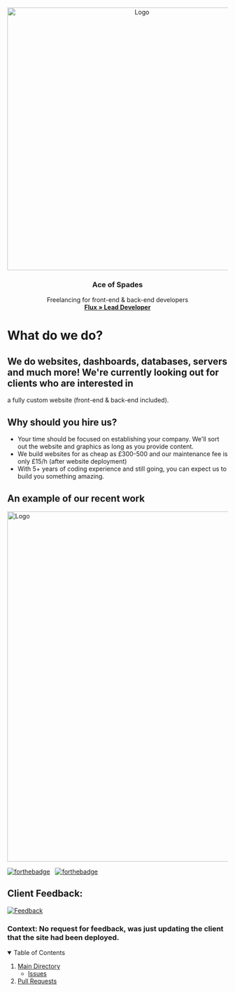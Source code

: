 <!-- PROJECT LOGO -->
<br />
<p align="center">
  <a href="https://github.com/Ace-Spades/Client-Work/discussions">
    <img src="https://i.imgur.com/2Jjar7b.png" alt="Logo" width="600" height="600">
  </a>

  <h3 align="center">Ace of Spades</h3>

  <p align="center">
    Freelancing for front-end & back-end developers 
    <br />
    <a href="https://github.com/xFlqx"><strong>Flux » Lead Developer</strong></a>
  </p>
</p>

<!-- ABOUT -->
# What do we do?

## We do websites, dashboards, databases, servers and much more! We're currently looking out for clients who are interested in
a fully custom website (front-end & back-end included).

## Why should you hire us?
* Your time should be focused on establishing your company. We'll sort out the website and graphics as long as you provide content.
* We build websites for as cheap as £300-500 and our maintenance fee is only £15/h (after website deployment)
* With 5+ years of coding experience and still going, you can expect us to build you something amazing.

## An example of our recent work

<a href="minator.vercel.app" target="_blank">
    <img src="https://i.imgur.com/Can5rxL.png" alt="Logo" width="1200" height="800">
</a>

[![forthebadge](https://forthebadge.com/images/badges/built-with-love.svg)](https://forthebadge.com) &nbsp;
[![forthebadge](https://forthebadge.com/images/badges/made-with-javascript.svg)](https://forthebadge.com) &nbsp;

## Client Feedback:

<a href="minator.vercel.app" target="_blank">
    <img src="https://i.imgur.com/qEqtEPY.png" alt="Feedback">
</a>

### Context: No request for feedback, was just updating the client that the site had been deployed.

<!-- TABLE OF CONTENTS -->
<p align="center">
<details open="open">
  <summary> Table of Contents</summary>
  <ol>
    <li>
       <a href="https://github.com/Ace-Spades/Client-Work">Main Directory</a>
    <ul>
     <li>
        <a href="https://github.com/Ace-Spades/Client-Work/issues">Issues</a></li>
    </ul>
     <li>
        <a href="https://github.com/Ace-Spades/Client-Work/pulls">Pull Requests</a></li>
    </ul>
    </li>
  </ol>
</details>
</p>
